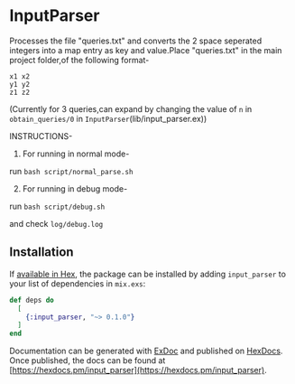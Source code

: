 # InputParser


Processes the file "queries.txt" and converts the 2 space seperated integers into a map entry as key and value.Place "queries.txt" in the main project folder,of the following format-

```
x1 x2
y1 y2
z1 z2
```

(Currently for 3 queries,can expand by changing the value of `n` in `obtain_queries/0` in `InputParser`(lib/input_parser.ex))

INSTRUCTIONS-

1. For running in normal mode-

run `bash script/normal_parse.sh`

2. For running in debug mode-

run `bash script/debug.sh`

and check `log/debug.log`


## Installation

If [available in Hex](https://hex.pm/docs/publish), the package can be installed
by adding `input_parser` to your list of dependencies in `mix.exs`:

```elixir
def deps do
  [
    {:input_parser, "~> 0.1.0"}
  ]
end
```

Documentation can be generated with [ExDoc](https://github.com/elixir-lang/ex_doc)
and published on [HexDocs](https://hexdocs.pm). Once published, the docs can
be found at [https://hexdocs.pm/input_parser](https://hexdocs.pm/input_parser).

